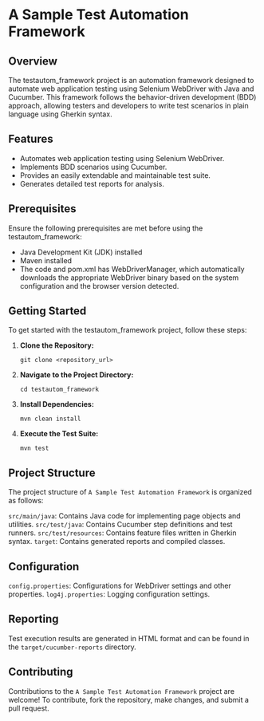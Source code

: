 # A Sample Test Automation Framework

## Overview

The testautom_framework project is an automation framework designed to automate web application testing using Selenium
WebDriver with Java and Cucumber. This framework follows the behavior-driven development (BDD) approach, allowing
testers and developers to write test scenarios in plain language using Gherkin syntax.

## Features

- Automates web application testing using Selenium WebDriver.
- Implements BDD scenarios using Cucumber.
- Provides an easily extendable and maintainable test suite.
- Generates detailed test reports for analysis.

## Prerequisites

Ensure the following prerequisites are met before using the testautom_framework:

- Java Development Kit (JDK) installed
- Maven installed
- The code and pom.xml has WebDriverManager, which automatically downloads the appropriate WebDriver binary based on the
  system configuration and the browser version detected.

## Getting Started

To get started with the testautom_framework project, follow these steps:

1. **Clone the Repository:**

    `git clone <repository_url>`

2. **Navigate to the Project Directory:**

    `cd testautom_framework`

3. **Install Dependencies:**

    `mvn clean install`

4. **Execute the Test Suite:**

    `mvn test`

## Project Structure

The project structure of `A Sample Test Automation Framework` is organized as follows:

`src/main/java`: Contains Java code for implementing page objects and utilities.
`src/test/java`: Contains Cucumber step definitions and test runners.
`src/test/resources`: Contains feature files written in Gherkin syntax.
`target`: Contains generated reports and compiled classes.

## Configuration

`config.properties`: Configurations for WebDriver settings and other properties.
`log4j.properties`: Logging configuration settings.

## Reporting

Test execution results are generated in HTML format and can be found in the `target/cucumber-reports` directory.

## Contributing

Contributions to the `A Sample Test Automation Framework` project are welcome! To contribute, fork the repository, make changes, and
submit a pull request.
